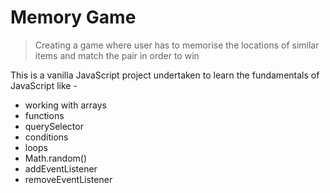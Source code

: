 # Memory Game

> Creating a game where user has to memorise the locations of similar items and match the pair in order to win

This is a vanilla JavaScript project undertaken to learn the fundamentals of JavaScript like -
- working with arrays
- functions
- querySelector
- conditions
- loops
- Math.random()
- addEventListener
- removeEventListener
